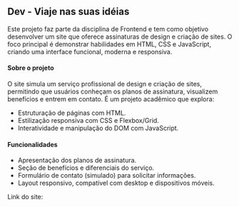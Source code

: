 ## Dev - Viaje nas suas idéias

Este projeto faz parte da disciplina de Frontend e tem como objetivo desenvolver um site que oferece assinaturas de design e criação de sites. O foco principal é demonstrar habilidades em HTML, CSS e JavaScript, criando uma interface funcional, moderna e responsiva.

#### Sobre o projeto

O site simula um serviço profissional de design e criação de sites, permitindo que usuários conheçam os planos de assinatura, visualizem benefícios e entrem em contato. É um projeto acadêmico que explora:

- Estruturação de páginas com HTML.
- Estilização responsiva com CSS e Flexbox/Grid.
- Interatividade e manipulação do DOM com JavaScript.

#### Funcionalidades

- Apresentação dos planos de assinatura.
- Seção de benefícios e diferenciais do serviço.
- Formulário de contato (simulado) para solicitar informações.
- Layout responsivo, compatível com desktop e dispositivos móveis.

Link do site:
